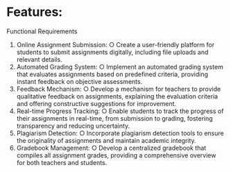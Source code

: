 # Features:

Functional Requirements
1. Online Assignment Submission:
○ Create a user-friendly platform for students to submit assignments digitally, including
file uploads and relevant details.
2. Automated Grading System:
○ Implement an automated grading system that evaluates assignments based on
predefined criteria, providing instant feedback on objective assessments.
3. Feedback Mechanism:
○ Develop a mechanism for teachers to provide qualitative feedback on assignments,
explaining the evaluation criteria and offering constructive suggestions for
improvement.
4. Real-time Progress Tracking:
○ Enable students to track the progress of their assignments in real-time, from
submission to grading, fostering transparency and reducing uncertainty.
5. Plagiarism Detection:
○ Incorporate plagiarism detection tools to ensure the originality of assignments and
maintain academic integrity.
6. Gradebook Management:
○ Develop a centralized gradebook that compiles all assignment grades, providing a
comprehensive overview for both teachers and students.

